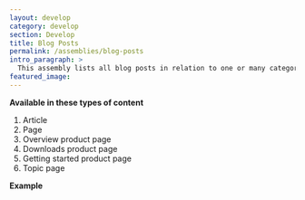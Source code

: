```yaml
---
layout: develop
category: develop
section: Develop
title: Blog Posts
permalink: /assemblies/blog-posts
intro_paragraph: >
  This assembly lists all blog posts in relation to one or many category filters and audiences.
featured_image:
---
```


**Available in these types of content**
1. Article
2. Page
3. Overview product page
4. Downloads product page
5. Getting started product page
6. Topic page

**Example**

